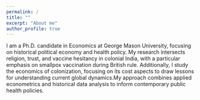```yaml
---
permalink: /
title: ""
excerpt: "About me"
author_profile: true
---
```


I am a Ph.D. candidate in Economics at George Mason University, focusing on historical political economy and health policy. My research intersects religion, trust, and vaccine hesitancy in colonial India, with a particular emphasis on smallpox vaccination during British rule. Additionally, I study the economics of colonization, focusing on its cost aspects to draw lessons for understanding current global dynamics.My approach combines applied econometrics and historical data analysis to inform contemporary public health policies.
